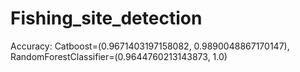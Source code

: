 # Fishing_site_detection
Accuracy:
Catboost=(0.9671403197158082, 0.9890048867170147),
RandomForestClassifier=(0.9644760213143873, 1.0)
